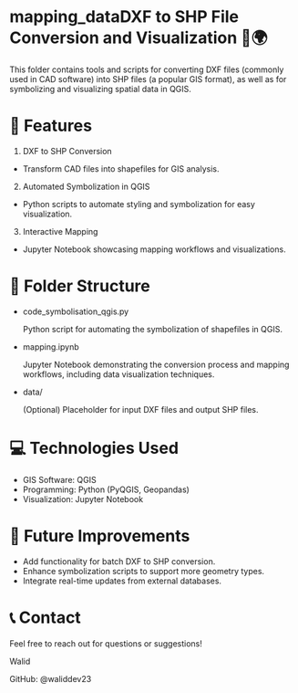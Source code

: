 # mapping_dataDXF to SHP File Conversion and Visualization 📐🌍
This folder contains tools and scripts for converting DXF files (commonly used in CAD software) into SHP files (a popular GIS format), as well as for symbolizing and visualizing spatial data in QGIS.

# 🚀 Features
1. DXF to SHP Conversion

  -  Transform CAD files into shapefiles for GIS analysis.
2. Automated Symbolization in QGIS

  - Python scripts to automate styling and symbolization for easy visualization.
3. Interactive Mapping

  - Jupyter Notebook showcasing mapping workflows and visualizations.
# 📂 Folder Structure
- code_symbolisation_qgis.py

  Python script for automating the symbolization of shapefiles in QGIS.

- mapping.ipynb

  Jupyter Notebook demonstrating the conversion process and mapping workflows, including data visualization techniques.

- data/

  (Optional) Placeholder for input DXF files and output SHP files.

  
# 💻 Technologies Used
- GIS Software: QGIS
- Programming: Python (PyQGIS, Geopandas)
- Visualization: Jupyter Notebook

# 🌟 Future Improvements
- Add functionality for batch DXF to SHP conversion.
- Enhance symbolization scripts to support more geometry types.
- Integrate real-time updates from external databases.

# 📞 Contact
Feel free to reach out for questions or suggestions!

Walid

GitHub: @waliddev23
